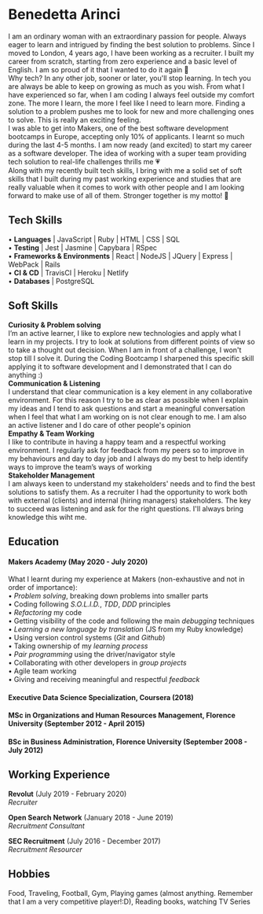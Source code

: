 # Benedetta Arinci

I am an ordinary woman with an extraordinary passion for people. Always eager to learn and intrigued by finding the best solution to problems.
Since I moved to London, 4 years ago, I have been working as a recruiter. I built my career from scratch, starting from zero experience and a basic level of English. I am so proud of it that I wanted to do it again 💪<br>
Why tech? In any other job, sooner or later, you'll stop learning. In tech you are always be able to keep on growing as much as you wish.
From what I have experienced so far, when I am coding I always feel outside my comfort zone. The more I learn, the more I feel like I need to learn more. Finding a solution to a problem pushes me to look for new and more challenging ones to solve. This is really an exciting feeling.<br>
I was able to get into Makers, one of the best software development bootcamps in Europe, accepting only 10% of applicants. I learnt so much during the last 4-5 months. I am now ready (and excited) to start my career as a software developer. The idea of working with a super team providing tech solution to real-life challenges thrills me 💗 <br> 
Along with my recently built tech skills, I bring with me a solid set of soft skills that I built during my past working experience and studies that are really valuable when it comes to work with other people and I am looking forward to make use of all of them. Stronger together is my motto! 🙌


## Tech Skills

• **Languages** | JavaScript | Ruby | HTML | CSS | SQL<br>
• **Testing** | Jest | Jasmine | Capybara | RSpec<br>
• **Frameworks & Environments** | React | NodeJS | JQuery | Express | WebPack | Rails<br>
• **CI & CD** | TravisCI | Heroku | Netlify<br>
• **Databases** | PostgreSQL<br>

## Soft Skills

**Curiosity & Problem solving**<br>
I’m an active learner, I like to explore new technologies and apply what I learn in my
projects. I try to look at solutions from different points of view so to take a thought out decision. When I am in front of a challenge, I won't stop till I solve it. During the Coding Bootcamp I sharpened this specific skill applying it to software development and I demonstrated that I can do anything :)<br>
**Communication & Listening**<br>
I understand that clear communication is a key element in any collaborative environment. For this reason I try to be as clear as possible when I explain my ideas and I tend to ask questions and start a meaningful conversation when I feel that what I am working on is not clear enough to me. I am also an active listener and I do care of other people's opinion<br>
**Empathy & Team Working**<br>
I like to contribute in having a happy team and a respectful working environment. I
regularly ask for feedback from my peers so to improve in my behaviours and day to
day job and I always do my best to help identify ways to improve the team’s ways of
working<br>
**Stakeholder Management**<br>
I am always keen to understand my stakeholders' needs and to find the best solutions to satisfy them. As a recruiter I had the opportunity to work both with external (clients) and internal (hiring managers) stakeholders. The key to succeed was listening and ask for the right questions. I'll always bring knowledge this wiht me.


## Education

#### Makers Academy (May 2020 - July 2020)
What I learnt during my experience at Makers (non-exhaustive and not in order of importance):<br>
• *Problem solving*, breaking down problems into smaller parts<br>
• Coding following *S.O.L.I.D.*, *TDD*, *DDD* principles<br>
• *Refactoring* my code<br>
• Getting visibility of the code and following the main *debugging* techniques<br>
• *Learning a new language by translation* (JS from my Ruby knowledge)<br>
• Using version control systems (*Git* and *Github*)<br>
• Taking ownership of my *learning process*<br>
• *Pair programming* using the driver/navigator style<br>
• Collaborating with other developers in *group projects*<br>
• Agile team working<br>
• Giving and receiving meaningful and respectful *feedback*<br>

#### Executive Data Science Specialization, Coursera (2018)

#### MSc in Organizations and Human Resources Management, Florence University (September 2012 - April 2015)

#### BSc in Business Administration, Florence University (September 2008 - July 2012)


## Working Experience

**Revolut** (July 2019 - February 2020)    
*Recruiter*  

**Open Search Network** (January 2018 - June 2019)   
*Recruitment Consultant*  

**SEC Recruitment** (July 2016 - December 2017)    
*Recruitment Resourcer*  

## Hobbies

Food, Traveling, Football, Gym, Playing games (almost anything. Remember that I am a very competitive player!:D), Reading books, watching TV Series
